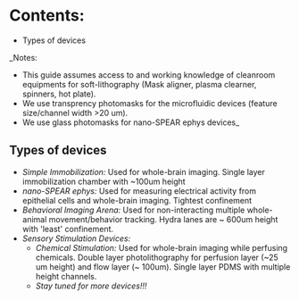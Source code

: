 # Contents:
- Types of devices

_Notes: 
- This guide assumes access to and working knowledge of cleanroom equipments for soft-lithography (Mask aligner, plasma clearner, spinners, hot plate).
- We use transprency photomasks for the microfluidic devices (feature size/channel width >20 um).
- We use glass photomasks for nano-SPEAR ephys devices_



## Types of devices
- *Simple Immobilization:* Used for whole-brain imaging. Single layer immobilization chamber with ~100um height
- *nano-SPEAR ephys:* Used for measuring electrical activity from epithelial cells and whole-brain imaging. Tightest confinement
- *Behavioral Imaging Arena:* Used for non-interacting multiple whole-animal movement/behavior tracking. Hydra lanes are ~ 600um height with 'least' confinement.
- *Sensory Stimulation Devices:*
  - *Chemical Stimulation:* Used for whole-brain imaging while perfusing chemicals. Double layer photolithography for perfusion layer (~25 um height) and flow layer (~ 100um). Single layer PDMS with multiple height channels.
  - *Stay tuned for more devices!!!*


